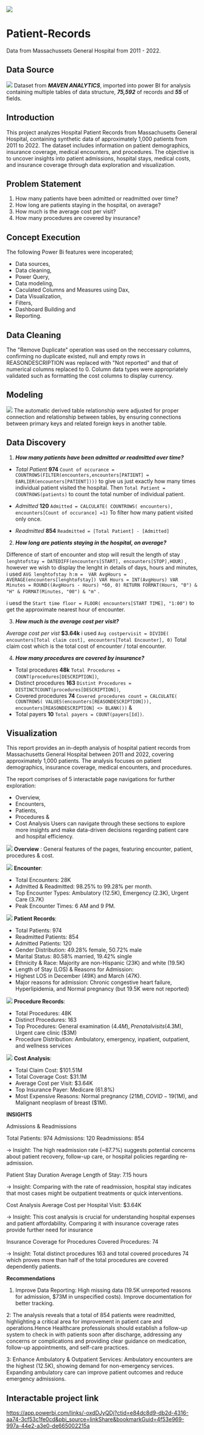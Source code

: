 ![](Intro_image.jpg)
# Patient-Records
Data from Massachussets General Hospital from 2011 - 2022.

## Data Source
![](Data_source.png)
Dataset from **_MAVEN ANALYTICS_**, imported into power BI for analysis containing multiple tables of data structure, **_75,592_** of records and **_55_** of fields.

## Introduction
This project analyzes Hospital Patient Records from Massachusetts General Hospital, containing synthetic data of approximately 1,000 patients from 2011 to 2022. The dataset includes information on patient demographics, insurance coverage, medical encounters, and procedures. The objective is to uncover insights into patient admissions, hospital stays, medical costs, and insurance coverage through data exploration and visualization.

## Problem Statement
1. How many patients have been admitted or readmitted over time?
2. How long are patients staying in the hospital, on average?
3. How much is the average cost per visit?
4. How many procedures are covered by insurance?

## Concept Execution
The following Power Bi features were incoperated;

- Data sources,
- Data cleaning,
- Power Query,
- Data modeling,
- Caculated Columns and Measures using Dax,
- Data Visualization,
- Filters,
- Dashboard Building and
- Reporting.

## Data Cleaning
The "Remove Duplicate" operation was used on the neccessary columns, confirming no duplicate existed, null and empty rows in REASONDESCRIPTION was replaced with "Not reported" and that of numerical columns replaced to 0. Column data types were appropriately validated such as formatting the cost columns to display currency.

## Modeling
![](Data_modeling.png)
The automatic derived table relationship were adjusted for proper connection and relationship between tables, by ensuring connections between primary keys and related foreign keys in another table.

## Data Discovery
1. **_How many patients have been admitted or readmitted over time?_** 

- *Total Patient* **974** `Count of occurance = COUNTROWS(FILTER(encounters,encounters[PATIENT] = EARLIER(encounters[PATIENT])))` to give us just exactly how many times individual patient visited the hospital. Then `Total Patient = COUNTROWS(patients)` to count the total number of individual patient.

- *Admitted* **120**    `Admitted = CALCULATE(
                COUNTROWS(
                    encounters),
                    encounters[Count of occurance] =1)` To filter how many patient visited only once.

- *Readmitted* **854** `Readmitted = [Total Patient] - [Admitted]`

2. **_How long are patients staying in the hospital, on average?_**

Difference of start of encounter and stop will result the length of stay `lenghtofstay = DATEDIFF(encounters[START], encounters[STOP],HOUR)` , however we wish to display the lenght in details of days, hours and minutes, 
i used  ``AVG lenghtofstay h:m = 
VAR AvgHours = 
AVERAGE(encounters[lenghtofstay])
VAR Hours = INT(AvgHours)
VAR Minutes = ROUND((AvgHours - Hours) *60,
0)
RETURN
    FORMAT(Hours, "0") & "H" &
FORMAT(Minutes, "00") & "m"`` .

i uesd the `Start time floor = FLOOR(
                    encounters[START TIME],
                     "1:00")` to get the approximate nearest hour of encounter.

3. **_How much is the average cost per visit?_**

*Average cost per vist* **$3.64k**  i used `Avg costpervisit = DIVIDE(
                        encounters[Total claim cost],
                        encounters[Total Encounter],
                        0)` Total claim cost which is the total cost of encounter / total encounter.

4. **_How many procedures are covered by insurance?_**

- Total procedures **48k** `Total Procedures = COUNT(procedures[DESCRIPTION])`,
- Distinct procedures **163** `Distint Procedures = DISTINCTCOUNT(procedures[DESCRIPTION])`,
- Covered procedures **74** ``Covered procedures count = CALCULATE(
                                COUNTROWS(
                                    VALUES(encounters[REASONDESCRIPTION])),
                                    encounters[REASONDESCRIPTION] <> BLANK())`` &
- Total payers **10** `Total payers = COUNT(payers[Id])`.

## Visualization

This report provides an in-depth analysis of hospital patient records from Massachusetts General Hospital between 2011 and 2022, covering approximately 1,000 patients. The analysis focuses on patient demographics, insurance coverage, medical encounters, and procedures.

The report comprises of 5 interactable page navigations for further exploration:
- Overview,
- Encounters,
- Patients,
- Procedures &
- Cost Analysis
Users can navigate through these sections to explore more insights and make data-driven decisions regarding patient care and hospital efficiency.

![](MGH_Overview.png)
**Overview** : General features of the pages, featuring encounter, patient, procedures & cost.

![](MGH_Encounter.png)
**Encounter**:

- Total Encounters: 28K
- Admitted & Readmitted: 98.25% to 99.28% per month.
- Top Encounter Types: Ambulatory (12.5K), Emergency (2.3K), Urgent Care (3.7K)
- Peak Encounter Times: 6 AM and 9 PM.

![](MGH_Patient.png)
**Patient Records**:

- Total Patients: 974
- Readmitted Patients: 854
- Admitted Patients: 120
- Gender Distribution: 49.28% female, 50.72% male
- Marital Status: 80.58% married, 19.42% single
- Ethnicity & Race: Majority are non-Hispanic (23K) and white (19.5K)
- Length of Stay (LOS) & Reasons for Admission:
- Highest LOS in December (49K) and March (47K).
- Major reasons for admission: Chronic congestive heart failure, Hyperlipidemia, and Normal pregnancy (but 19.5K were not reported)

![](MGH_Procedures.png)
**Procedure Records**:

- Total Procedures: 48K
- Distinct Procedures: 163
- Top Procedures: General examination ($4.4M), Prenatal visits ($4.3M), Urgent care clinic ($3M)
- Procedure Distribution: Ambulatory, emergency, inpatient, outpatient, and wellness services

![](MGH_Cost.png)
**Cost Analysis**:

- Total Claim Cost: $101.51M
- Total Coverage Cost: $31.1M
- Average Cost per Visit: $3.64K
- Top Insurance Payer: Medicare (61.8%)
- Most Expensive Reasons: Normal pregnancy ($21M), COVID-19 ($1M), and Malignant neoplasm of breast ($1M).

**INSIGHTS**

Admissions & Readmissions

Total Patients: 974
Admissions: 120
Readmissions: 854

→ Insight: The high readmission rate (~87.7%) suggests potential concerns about patient recovery, follow-up care, or hospital policies regarding re-admission.

Patient Stay Duration
Average Length of Stay: 7.15 hours

→ Insight: Comparing with the rate of readmission, hospital stay indicates that most cases might be outpatient treatments or quick interventions.

 Cost Analysis
Average Cost per Hospital Visit: $3.64K

→ Insight: This cost analysis is crucial for understanding hospital expenses and patient affordability. Comparing it with insurance coverage rates provide further need for insurance 

 Insurance Coverage for Procedures
 Covered Procedures: 74

→ Insight: Total distinct procedures 163 and total covered procedures 74 which proves more than half of the total procedures are covered  dependently patients.

**Recommendations**

1. Improve Data Reporting:
High missing data (19.5K unreported reasons for admission, $73M in unspecified costs). Improve documentation for better  tracking.

2: The analysis reveals that a total of 854 patients were readmitted, highlighting a critical area for improvement in patient care and operations.Hence Healthcare professionals should establish a follow-up system to check in with patients soon after discharge, addressing any concerns or complications and providing clear guidance on medication, follow-up appointments, and self-care practices.

3: Enhance Ambulatory & Outpatient Services:
Ambulatory encounters are the highest (12.5K), showing demand for non-emergency services. Expanding ambulatory care can improve patient outcomes and reduce emergency admissions.

## Interactable project link
https://app.powerbi.com/links/-oxdDJyQDj?ctid=e84dc8d9-db2d-4316-aa74-3cf53c1fe0cd&pbi_source=linkShare&bookmarkGuid=4f53e969-997a-44e2-a3e0-de665002215a
